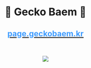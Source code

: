 <h1 align="center">🦎 Gecko Baem 🦎</h1>
<div align="center">
    <a href="https://page.geckobaem.kr">
        <h2 style="color: #3d9bff;">
            page.geckobaem.kr
        </h2>
    </a>
</div>
<br>
<p align="center">
    <a href="https://skillicons.dev">
        <img src="https://skillicons.dev/icons?i=git,css,figma,html,js,ts,md,mongodb,mysql,nextjs,nodejs,py,react,vite,vscode,ubuntu,tailwind,obsidian,htmx" />
    </a>
</p>
